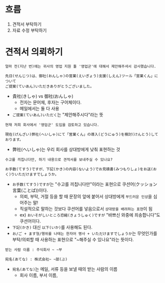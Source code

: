 # 흐름
1. 견적서 부탁하기
2. 자료 수정 부탁하기
# 견적서 의뢰하기

```
얼마 전(지난 번)에는 귀사의 영업 지원 툴 '영업군'에 대해서 제안해주셔서 감사했습니다.

先日(せんじつ)は、御社(おんしゃ)の営業(えいぎょう)支援(しえん)ツール「営業くん」について
ご提案(ていあん)いただきありがとうございました。
```
- 貴社(きしゃ) vs 御社(おんしゃ)
	- 전자는 문어체, 후자는 구어체이다.
	- 메일에서는 둘 다 사용
- `ご提案(ていあん)いただく`는 "제안해주시다"라는 뜻
```
현재 저희 회사에서 '영업군' 도입을 검토하고 있습니다.

現在(げんざい)弊社(へいしゃ)にて「営業くん」の導入(どうにゅう)を検討(けんとう)しております。
```
- 弊社(へいしゃ)는 우리 회사를 상대방에게 낮춰 표현하는 것
```
수고를 끼칩니다만, 하기 내용으로 견적서를 보내주실 수 있나요?

お手数(てすう)ですが、下記(かき)の内容(ないよう)でお見積書(みつもりしょ)をお送(おく)りいただけますでしょうか。
```
- `お手数(てすう)ですが`는 "수고를 끼칩니다만"이라는 표현으로 쿠션어(クッション言葉(ことば))이다.
	- 의뢰, 부탁, 거절 등을 할 때 문장의 앞에 붙어서 상대방에게 `부드러운 인상`을 심어주는 말!
	- 직설적으로 말하는 것보다 쿠션어를 넣음으로서 `상대방을 배려하는 표현`이 됨
	- ex) `おいそがしいところ恐縮(きょうしゅく)ですが` "바쁘신 와중에 죄송합니다"도 쿠션어이다.
- `下記(かき)` 대신 `以下(いか)`를 사용해도 된다.
- `お/ご + ます형/행위를 나태는 한자어 명사 + いただけますでしょうか`는 무엇인가를 부탁/의뢰할 때 사용하는 표현으로 "~해주실 수 있나요"라는 뜻이다.
```
받는 사람 이름 : 주식회사 ~ ~부

宛名(あてな) : 株式会社~ ~部(ぶ)
```
- `宛名(あてな)`는 메일, 서류 등을 보낼 때의 받는 사람의 이름
	- 회사 이름, 부서 이름, 
